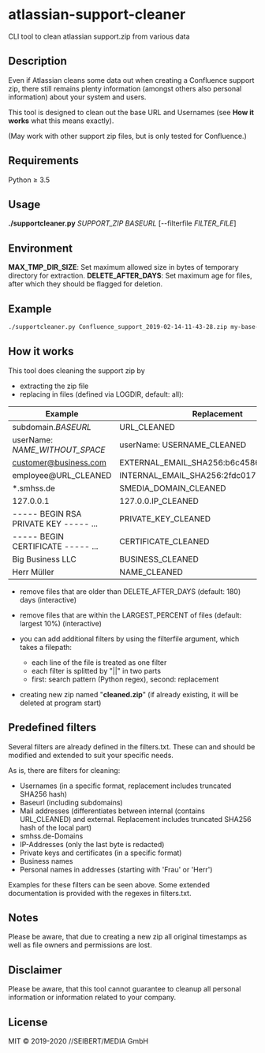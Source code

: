 # atlassian-support-cleaner
CLI tool to clean atlassian support.zip from various data

Description
---

Even if Atlassian cleans some data out when creating a Confluence support zip, there still remains plenty information (amongst others also personal information) about your system and users.

This tool is designed to clean out the base URL and Usernames (see **How it works** what this means exactly). 

(May work with other support zip files, but is only tested for Confluence.)

Requirements
---

Python &ge; 3.5


Usage
--- 

**./supportcleaner.py** _SUPPORT_ZIP_ _BASEURL_ [--filterfile _FILTER_FILE_]

Environment
---
**MAX_TMP_DIR_SIZE**: Set maximum allowed size in bytes of temporary directory for extraction.
**DELETE_AFTER_DAYS**: Set maximum age for files, after which they should be flagged for deletion.

Example
---
```bash
./supportcleaner.py Confluence_support_2019-02-14-11-43-28.zip my-base-url.net
```

How it works
---

This tool does cleaning the support zip by
- extracting the zip file
- replacing in files (defined via LOGDIR, default: all):

|Example|Replacement|
|---|---|
|subdomain._BASEURL_|URL_CLEANED|
|userName: _NAME_WITHOUT_SPACE_|userName: USERNAME_CLEANED|
| customer@business.com | EXTERNAL_EMAIL_SHA256:b6c4586387_CLEANED|
| employee@URL_CLEANED | INTERNAL_EMAIL_SHA256:2fdc017705_CLEANED|
| *.smhss.de | SMEDIA_DOMAIN_CLEANED|
| 127.0.0.1 | 127.0.0.IP_CLEANED|
| ----- BEGIN RSA PRIVATE KEY ----- ... | PRIVATE_KEY_CLEANED|
| ----- BEGIN CERTIFICATE ----- ... | CERTIFICATE_CLEANED|
| Big Business LLC | BUSINESS_CLEANED|
| Herr Müller | NAME_CLEANED |

- remove files that are older than DELETE_AFTER_DAYS (default: 180) days (interactive)

- remove files that are within the LARGEST_PERCENT of files (default: largest 10%) (interactive)

- you can add additional filters by using the filterfile argument, which takes a filepath:
  - each line of the file is treated as one filter
  - each filter is splitted by "||" in two parts
  - first: search pattern (Python regex), second: replacement

- creating new zip named "**cleaned.zip**" (if already existing, it will be deleted at program start)

Predefined filters
---
Several filters are already defined in the filters.txt.
These can and should be modified and extended to suit your specific needs.

As is, there are filters for cleaning:

- Usernames         (in a specific format, replacement includes truncated SHA256 hash)
- Baseurl           (including subdomains)
- Mail addresses    (differentiates between internal (contains URL_CLEANED) and external. 
                     Replacement includes truncated SHA256 hash of the local part)
- smhss.de-Domains
- IP-Addresses      (only the last byte is redacted)
- Private keys and certificates     (in a specific format)
- Business names
- Personal names in addresses   (starting with 'Frau' or 'Herr')

Examples for these filters can be seen above. 
Some extended documentation is provided with the regexes in filters.txt.

Notes
---

Please be aware, that due to creating a new zip all original timestamps as well as file owners and permissions are lost.

Disclaimer
---

Please be aware, that this tool cannot guarantee to cleanup all personal information or information related to your company.

License
---

MIT &copy; 2019-2020 //SEIBERT/MEDIA GmbH
